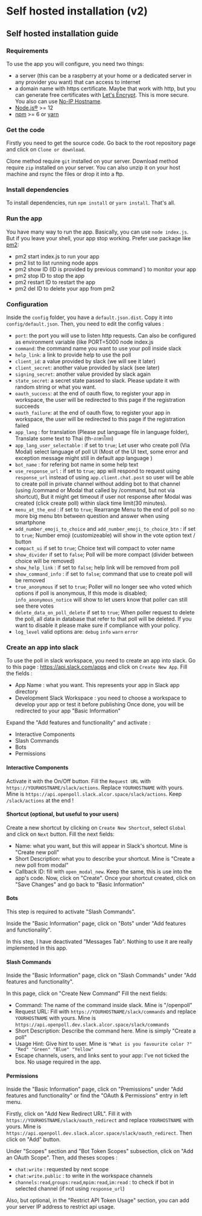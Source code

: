 # Self hosted installation (v2)
## Self hosted installation guide
### Requirements
To use the app you will configure, you need two things:

- a server (this can be a raspberry at your home or a dedicated server in any provider you want) that can access to internet
- a domain name with https certificate. Maybe that work with http, but you can generate free certificates with [Let's Encrypt](https://letsencrypt.org/). This is more secure. You also can use [No-IP Hostname](https://www.noip.com/support/knowledgebase/how-to-configure-your-no-ip-hostname/).
- [Node.js®](https://nodejs.org/fr/) >= 12
- [npm](https://www.npmjs.com/) >= 6 or [yarn](https://yarnpkg.com/)

### Get the code
Firstly you need to get the source code. Go back to the root repository page and click on `Clone or download`.

Clone method require `git` installed on your server. Download method require `zip` installed on your server. You can also unzip it on your host machine and rsync the files or drop it into a ftp.

### Install dependencies
To install dependencies, run `npm install` or `yarn install`. That's all.

### Run the app
You have many way to run the app. Basically, you can use `node index.js`. But if you leave your shell, your app stop working. Prefer use package like [pm2](https://pm2.keymetrics.io/):

- pm2 start index.js to run your app
- pm2 list to list running node apps
- pm2 show ID (ID is provided by previous command`) to monitor your app
- pm2 stop ID to stop the app
- pm2 restart ID to restart the app
- pm2 del ID to delete your app from pm2

### Configuration
Inside the `config` folder, you have a `default.json.dist`. Copy it into `config/default.json`. Then, you need to edit the config values :

- `port`: the port you will use to listen http requests. Can also be configured as environment variable (like PORT=5000 node index.js
- `command`: the command name you want to use your poll inside slack
- `help_link`: a link to provide help to use the poll
- `client_id`: a value provided by slack (we will see it later)
- `client_secret`: another value provided by slack (see later)
- `signing_secret`: another value provided by slack again
- `state_secret`: a secret state passed to slack. Please update it with random string or what you want.
- `oauth_success`: at the end of oauth flow, to register your app in workspace, the user will be redirected to this page if the registration succeeds
- `oauth_failure`: at the end of oauth flow, to register your app in workspace, the user will be redirected to this page if the registration failed
- `app_lang` : for translation (Please put language file in language folder), Translate some text to Thai (th-ภาษาไทย)
- `app_lang_user_selectable` : if set to `true`; Let user who create poll (Via Modal) select language of poll UI (Most of the UI text, some error and exception message might still in default app language )
- `bot_name` : for refering bot name in some help text
- `use_response_url` : if set to `true`; app will respond to request using `response_url` instead of using `app.client.chat.post`
  so user will be able to create poll in private channel without adding bot to that channel (using /command or Modal that called by /command, but not via shortcut), But it might get timeout if user not response after Modal was created (click create poll) within slack time limit(30 minutes).
- `menu_at_the_end` : if set to `true`; Rearrange Menu to the end of poll so no more big menu btn between question and answer when using smartphone
- `add_number_emoji_to_choice` and `add_number_emoji_to_choice_btn` : if set to `true`; Number emoji (customizeable) will show in the vote option text / button
- `compact_ui` if set to `true`; Choice text will compact to voter name
- `show_divider` if set to `false`; Poll will be more compact (divider between choice will be removed)
- `show_help_link` : if set to `false`; help link will be removed from poll
- `show_command_info` : if set to `false`; command that use to create poll will be removed
- `true_anonymous` if set to `true`; Poller will no longer see who voted which options if poll is anonymous, If this mode is disabled; `info_anonymous_notice` will show to let users know that poller can still see there votes
- `delete_data_on_poll_delete` if set to `true`; When poller request to delete the poll, all data in database that refer to that poll will be deleted. If you want to disable it please make sure if compliance with your policy.
- `log_level` valid options are: `debug` `info` `warn` `error`

### Create an app into slack
To use the poll in slack workspace, you need to create an app into slack. Go to this page : https://api.slack.com/apps and click on `Create New App`. Fill the fields :

- App Name : what you want. This represents your app in Slack app directory
- Development Slack Workspace : you need to choose a workspace to develop your app or test it before publishing
Once done, you will be redirected to your app "Basic Information"

Expand the "Add features and functionality" and activate :

- Interactive Components
- Slash Commands
- Bots
- Permissions

#### Interactive Components
Activate it with the On/Off button. Fill the `Request URL` with `https://YOURHOSTNAME/slack/actions`. Replace `YOURHOSTNAME` with yours. Mine is `https://api.openpoll.slack.alcor.space/slack/actions`. Keep `/slack/actions` at the end !

#### Shortcut (optional, but useful to your users)
Create a new shortcut by clicking on `Create New Shortcut`, select `Global` and click on `Next` button. Fill the next fields:

- Name: what you want, but this will appear in Slack's shortcut. Mine is "Create new poll"
- Short Description: what you to describe your shortcut. Mine is "Create a new poll from modal"
- Callback ID: fill with `open_modal_new`. Keep the same, this is use into the app's code.
Now, click on "Create". Once your shortcut created, click on "Save Changes" and go back to "Basic Information"

#### Bots
This step is required to activate "Slash Commands".

Inside the "Basic Information" page, click on "Bots" under "Add features and functionality".

In this step, I have deactivated "Messages Tab". Nothing to use it are really implemented in this app.

#### Slash Commands
Inside the "Basic Information" page, click on "Slash Commands" under "Add features and functionality".

In this page, click on "Create New Command" Fill the next fields:

- Command: The name of the command inside slack. Mine is "/openpoll"
- Request URL: Fill with `https://YOURHOSTNAME/slack/commands` and replace `YOURHOSTNAME` with yours. Mine is `https://api.openpoll.dev.slack.alcor.space/slack/commands`
- Short Description: Describe the command here. Mine is simply "Create a poll"
- Usage Hint: Give hint to user. Mine is `"What is you favourite color ?" "Red" "Green" "Blue" "Yellow"`
- Escape channels, users, and links sent to your app: I've not ticked the box. No usage required in the app.

#### Permissions
Inside the "Basic Information" page, click on "Premissions" under "Add features and functionality" or find the "OAuth & Permissions" entry in left menu.

Firstly, click on "Add New Redirect URL". Fill it with `https://YOURHOSTNAME/slack/oauth_redirect` and replace `YOURHOSTNAME` with yours. Mine is `https://api.openpoll.dev.slack.alcor.space/slack/oauth_redirect`. Then click on "Add" button.

Under "Scopes" section and "Bot Token Scopes" subsection, click on "Add an OAuth Scope". Then, add theses scopes :

- `chat:write` : requested by next scope
- `chat:write.public` : to write in the workspace channels
- `channels:read`,`groups:read`,`mpim:read`,`im:read` : to check if bot in selected channel (if not using `response_url`)

Also, but optional, in the "Restrict API Token Usage" section, you can add your server IP address to restrict api usage.